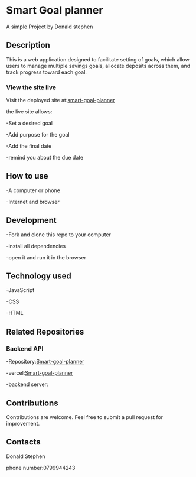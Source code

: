 # Smart Goal planner

A simple Project by Donald stephen

## Description

This is a web application designed to facilitate setting of goals, which allow users to manage multiple savings goals, allocate deposits across them, and track progress toward each goal.

### View the site live 

Visit the deployed site at:[smart-goal-planner](https://d0nn-opsbyte.github.io/smart-goal-planner/)

the live site allows:

-Set a desired goal

-Add purpose for the goal

-Add the final date

-remind you about the due date

## How to use 

-A computer or phone

-Internet and browser

## Development

 -Fork and clone this repo to your computer

 -install all dependencies

 -open it and run it in the browser

 ## Technology used

 -JavaScript

 -CSS

 -HTML

 ## Related Repositories

 ### Backend API

 -Repository:[Smart-goal-planner](https://d0nn-opsbyte.github.io/smart-goal-planner/)

 -vercel:[Smart-goal-planner](smart-goal-planner-qg3cvcdd6-d0nn-opsbytes-projects.vercel.app)

 -backend server:[](https://json-server-afv4.onrender.com)

 

 ## Contributions

 Contributions are welcome. Feel free to submit a pull request for improvement.

## Contacts

 Donald Stephen

 phone number:0799944243 
